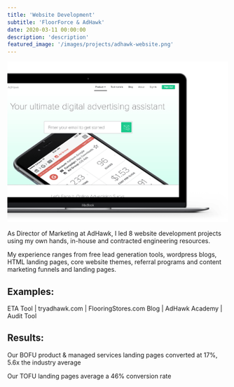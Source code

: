 ```yaml
---
title: 'Website Development'
subtitle: 'FloorForce & AdHawk'
date: 2020-03-11 00:00:00
description: 'description'
featured_image: '/images/projects/adhawk-website.png'
---
```

![](/images/projects/adhawk-website.png)

As Director of Marketing at AdHawk, I led 8 website development projects using my own hands, in-house and contracted engineering resources. 

My experience ranges from free lead generation tools, wordpress blogs, HTML landing pages, core website themes, referral programs and content marketing funnels and landing pages. 

## Examples: 
ETA Tool | tryadhawk.com | FlooringStores.com Blog | AdHawk Academy  | Audit Tool

## Results: 
Our BOFU product & managed services landing pages converted at 17%, 5.6x the industry average

Our TOFU landing pages average a 46% conversion rate
